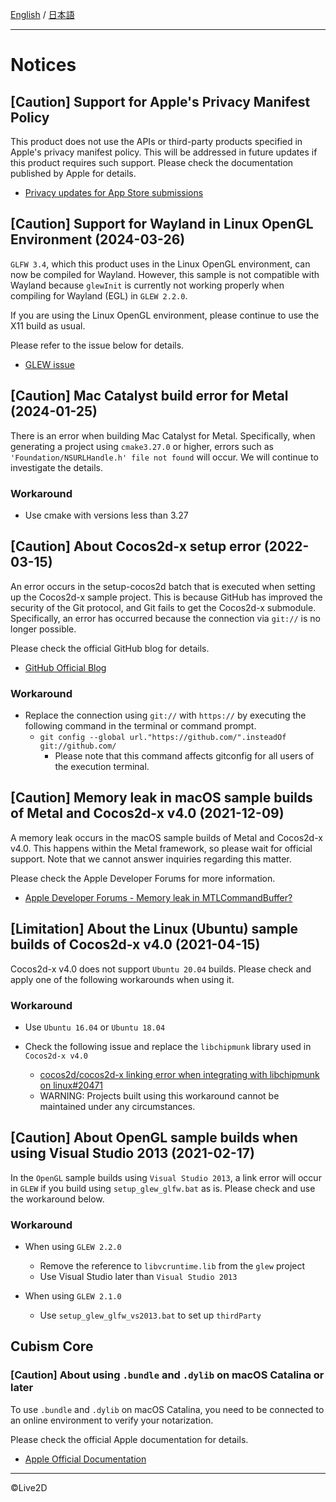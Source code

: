 [English](NOTICE.md) / [日本語](NOTICE.ja.md)

---

# Notices

## [Caution] Support for Apple's Privacy Manifest Policy

This product does not use the APIs or third-party products specified in Apple's privacy manifest policy.
This will be addressed in future updates if this product requires such support.
Please check the documentation published by Apple for details.

* [Privacy updates for App Store submissions](https://developer.apple.com/news/?id=3d8a9yyh)


## [Caution] Support for Wayland in Linux OpenGL Environment (2024-03-26)

`GLFW 3.4`, which this product uses in the Linux OpenGL environment, can now be compiled for Wayland.
However, this sample is not compatible with Wayland because `glewInit` is currently not working properly when compiling for Wayland (EGL) in `GLEW 2.2.0`.

If you are using the Linux OpenGL environment, please continue to use the X11 build as usual.

Please refer to the issue below for details.

* [GLEW issue](https://github.com/nigels-com/glew/issues/172)


## [Caution] Mac Catalyst build error for Metal (2024-01-25)

There is an error when building Mac Catalyst for Metal.
Specifically, when generating a project using `cmake3.27.0` or higher, errors such as `'Foundation/NSURLHandle.h' file not found` will occur.
We will continue to investigate the details.

### Workaround

* Use cmake with versions less than 3.27


## [Caution] About Cocos2d-x setup error (2022-03-15)

An error occurs in the setup-cocos2d batch that is executed when setting up the Cocos2d-x sample project.
This is because GitHub has improved the security of the Git protocol, and Git fails to get the Cocos2d-x submodule.
Specifically, an error has occurred because the connection via `git://` is no longer possible.

Please check the official GitHub blog for details.

* [GitHub Official Blog](https://github.blog/2021-09-01-improving-git-protocol-security-github/)

### Workaround

* Replace the connection using `git://` with `https://` by executing the following command in the terminal or command prompt.
  * `git config --global url."https://github.com/".insteadOf git://github.com/`
    * Please note that this command affects gitconfig for all users of the execution terminal.


## [Caution] Memory leak in macOS sample builds of Metal and Cocos2d-x v4.0 (2021-12-09)

A memory leak occurs in the macOS sample builds of Metal and Cocos2d-x v4.0.
This happens within the Metal framework, so please wait for official support.
Note that we cannot answer inquiries regarding this matter.

Please check the Apple Developer Forums for more information.

* [Apple Developer Forums - Memory leak in MTLCommandBuffer?](https://developer.apple.com/forums/thread/120931)


## [Limitation] About the Linux (Ubuntu) sample builds of Cocos2d-x v4.0 (2021-04-15)

Cocos2d-x v4.0 does not support `Ubuntu 20.04` builds.
Please check and apply one of the following workarounds when using it.

### Workaround

* Use `Ubuntu 16.04` or `Ubuntu 18.04`

* Check the following issue and replace the `libchipmunk` library used in `Cocos2d-x v4.0`
  * [cocos2d/cocos2d-x linking error when integrating with libchipmunk on linux#20471](https://github.com/cocos2d/cocos2d-x/issues/20471)
  * WARNING: Projects built using this workaround cannot be maintained under any circumstances.


## [Caution] About OpenGL sample builds when using Visual Studio 2013 (2021-02-17)

In the `OpenGL` sample builds using `Visual Studio 2013`, a link error will occur in `GLEW` if you build using `setup_glew_glfw.bat` as is.
Please check and use the workaround below.

### Workaround

* When using `GLEW 2.2.0`
  * Remove the reference to `libvcruntime.lib` from the `glew` project
  * Use Visual Studio later than `Visual Studio 2013`

* When using `GLEW 2.1.0`
  * Use `setup_glew_glfw_vs2013.bat` to set up `thirdParty`


## Cubism Core

### [Caution] About using `.bundle` and `.dylib` on macOS Catalina or later

To use `.bundle` and `.dylib` on macOS Catalina, you need to be connected to an online environment to verify your notarization.

Please check the official Apple documentation for details.

* [Apple Official Documentation](https://developer.apple.com/documentation/security/notarizing_your_app_before_distribution)

---

©Live2D
